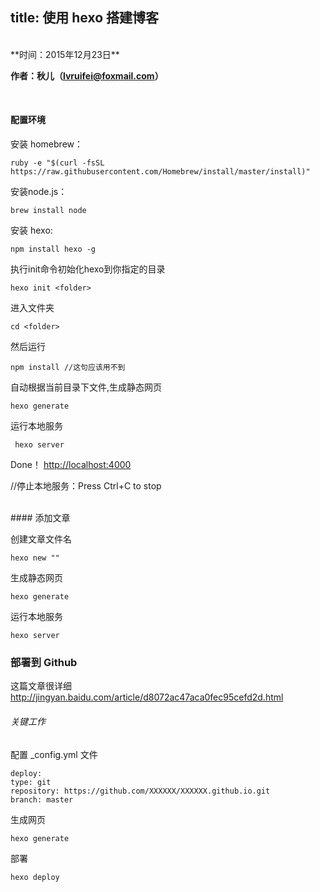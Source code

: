 
title: 使用 hexo 搭建博客
---
<br>
**时间：2015年12月23日**

**作者：秋儿（lvruifei@foxmail.com）**

<br>

####	配置环境

 安装 homebrew：

	ruby -e "$(curl -fsSL https://raw.githubusercontent.com/Homebrew/install/master/install)"
	
安装node.js：

	brew install node

安装 hexo:

	npm install hexo -g

执行init命令初始化hexo到你指定的目录

	hexo init <folder>
	
进入文件夹

	cd <folder>
然后运行

	npm install //这句应该用不到
	
自动根据当前目录下文件,生成静态网页

	hexo generate
	
运行本地服务

	 hexo server 
	 
Done！
<http://localhost:4000>


//停止本地服务：Press Ctrl+C to stop


<br>
####	添加文章

创建文章文件名

	hexo new ""
	
生成静态网页

	hexo generate
	
运行本地服务
	
	hexo server


###	部署到 Github

这篇文章很详细
<http://jingyan.baidu.com/article/d8072ac47aca0fec95cefd2d.html>

######	关键工作
配置 _config.yml 文件

	deploy:
 	type: git
 	repository: https://github.com/XXXXXX/XXXXXX.github.io.git
 	branch: master


生成网页

	hexo generate
	
部署
	
	hexo deploy

